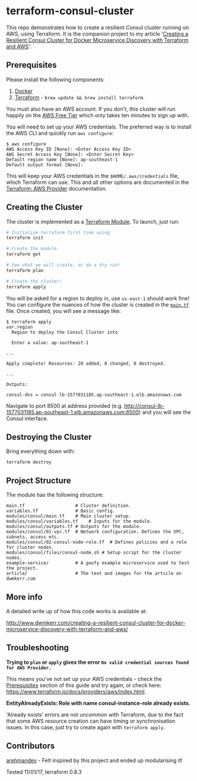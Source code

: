 # terraform-consul-cluster

This repo demonstrates how to create a resilient Consul cluster running on AWS, using Terraform. It is the companion project to my article '[Creating a Resilient Consul Cluster for Docker Microservice Discovery with Terraform and AWS](http://www.dwmkerr.com/creating-a-resilient-consul-cluster-for-docker-microservice-discovery-with-terraform-and-aws/)'.

## Prerequisites

Please install the following components:

1. [Docker](https://docs.docker.com/engine/installation/mac)
0. [Terraform](https://www.terraform.io/intro/getting-started/install.html) - `brew update && brew install terraform`.

You must also have an AWS account. If you don't, this cluster will run happily on the [AWS Free Tier](https://aws.amazon.com/free/) which only takes ten minutes to sign up with.

You will need to set up your AWS credentials. The preferred way is to install the AWS CLI and quickly run `aws configure`:

```
$ aws configure
AWS Access Key ID [None]: <Enter Access Key ID>
AWS Secret Access Key [None]: <Enter Secret Key>
Default region name [None]: ap-southeast-1
Default output format [None]:
```

This will keep your AWS credentials in the `$HOME/.aws/credentials` file, which Terraform can use. This and all other options are documented in the [Terraform: AWS Provider](https://www.terraform.io/docs/providers/aws/index.html) documentation.

## Creating the Cluster

The cluster is implemented as a [Terraform Module](https://www.terraform.io/docs/modules/index.html). To launch, just run:

```bash
# Initialize terraform first time using
terraform init

# Create the module.
terraform get

# See what we will create, or do a dry run!
terraform plan

# Create the cluster!
terraform apply
```

You will be asked for a region to deploy in, use `us-east-1` should work fine! You can configure the nuances of how the cluster is created in the [`main.tf`](./main.tf) file. Once created, you will see a message like:

```
$ terraform apply
var.region
  Region to deploy the Consul Cluster into

  Enter a value: ap-southeast-1

...

Apply complete! Resources: 20 added, 0 changed, 0 destroyed.

...

Outputs:

consul-dns = consul-lb-1577031185.ap-southeast-1.elb.amazonaws.com
```

Navigate to port 8500 at address provided (e.g. http://consul-lb-1577031185.ap-southeast-1.elb.amazonaws.com:8500) and you will see the Consul interface.

## Destroying the Cluster

Bring everything down with:

```
terraform destroy
```

## Project Structure

The module has the following structure:

```
main.tf                   # Cluster definition.
variables.tf              # Basic config.
modules/consul/main.tf    # Main cluster setup.
modules/consul/variables.tf    # Inputs for the module.
modules/consul/outputs.tf # Outputs for the module.
modules/consul/01-vpc.tf  # Network configuration. Defines the VPC, subnets, access etc.
modules/consul/02-consul-node-role.tf  # Defines policies and a role for cluster nodes.
modules/consul/files/consul-node.sh # Setup script for the cluster nodes.
example-service/          # A goofy example microservice used to test the project.
article/                  # The text and images for the article on dwmkerr.com
```

## More info

A detailed write up of how this code works is available at:

http://www.dwmkerr.com/creating-a-resilient-consul-cluster-for-docker-microservice-discovery-with-terraform-and-aws/

## Troubleshooting

**Trying to `plan` or `apply` gives the error `No valid credential sources found for AWS Provider.`**

This means you've not set up your AWS credentials - check the [Prerequisites](#Prerequisites) section of this guide and try again, or check here: https://www.terraform.io/docs/providers/aws/index.html.

**EntityAlreadyExists: Role with name consul-instance-role already exists.**

'Already exists' errors are not uncommon with Terraform, due to the fact that some AWS resource creation can have timing or synchronisation issues. In this case, just try to create again with `terraform apply`.

## Contributors

[arehmandev](https://github.com/arehmandev) - Felt inspired by this project and ended up modularising it!

Tested 11/01/17, terraform 0.8.3
